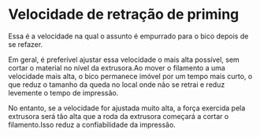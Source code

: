 Velocidade de retração de priming
====
Essa é a velocidade na qual o assunto é empurrado para o bico depois de se refazer.

Em geral, é preferível ajustar essa velocidade o mais alta possível, sem cortar o material no nível da extrusora.Ao mover o filamento a uma velocidade mais alta, o bico permanece imóvel por um tempo mais curto, o que reduz o tamanho da queda no local onde não se retrai e reduz levemente o tempo de impressão.

No entanto, se a velocidade for ajustada muito alta, a força exercida pela extrusora será tão alta que a roda da extrusora começará a cortar o filamento.Isso reduz a confiabilidade da impressão.